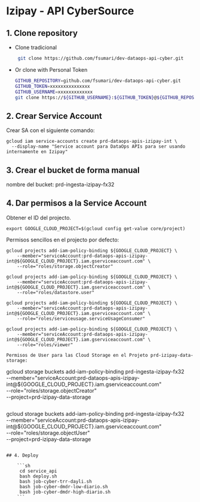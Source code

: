 # Izipay - API CyberSource

## 1. Clone repository

* Clone tradicional

    ```sh
     git clone https://github.com/fsumari/dev-dataops-api-cyber.git
    ```

* Or clone with Personal Token
  
    ```sh
    GITHUB_REPOSITORY=github.com/fsumari/dev-dataops-api-cyber.git
    GITHUB_TOKEN=xxxxxxxxxxxxxxx
    GITHUB_USERNAME=xxxxxxxxxxxxx
    git clone https://${GITHUB_USERNAME}:${GITHUB_TOKEN}@${GITHUB_REPOSITORY}
    ```

## 2. Crear Service Account

Crear SA con el siguiente comando:

```
gcloud iam service-accounts create prd-dataops-apis-izipay-int \
  --display-name "Service account para DataOps APIs para ser usando internamente en Izipay"
```
## 3. Crear el bucket de forma manual

nombre del bucket: prd-ingesta-izipay-fx32

## 4. Dar permisos a la Service Account

Obtener el ID del projecto.

```
export GOOGLE_CLOUD_PROJECT=$(gcloud config get-value core/project)
```
Permisos sencillos en el projecto por defecto:

```
gcloud projects add-iam-policy-binding ${GOOGLE_CLOUD_PROJECT} \
    --member="serviceAccount:prd-dataops-apis-izipay-int@${GOOGLE_CLOUD_PROJECT}.iam.gserviceaccount.com" \
    --role="roles/storage.objectCreator"

gcloud projects add-iam-policy-binding ${GOOGLE_CLOUD_PROJECT} \
    --member="serviceAccount:prd-dataops-apis-izipay-int@${GOOGLE_CLOUD_PROJECT}.iam.gserviceaccount.com" \
    --role="roles/datastore.user"

gcloud projects add-iam-policy-binding ${GOOGLE_CLOUD_PROJECT} \
    --member="serviceAccount:prd-dataops-apis-izipay-int@${GOOGLE_CLOUD_PROJECT}.iam.gserviceaccount.com" \
    --role="roles/serviceusage.serviceUsageConsumer"

gcloud projects add-iam-policy-binding ${GOOGLE_CLOUD_PROJECT} \
    --member="serviceAccount:prd-dataops-apis-izipay-int@${GOOGLE_CLOUD_PROJECT}.iam.gserviceaccount.com" \
    --role="roles/viewer"
```

```
Permisos de User para las Cloud Storage en el Projeto prd-izipay-data-storage:

```
gcloud storage buckets add-iam-policy-binding prd-ingesta-izipay-fx32 \
  --member="serviceAccount:prd-dataops-apis-izipay-int@${GOOGLE_CLOUD_PROJECT}.iam.gserviceaccount.com" \
  --role="roles/storage.objectCreator" \
  --project=prd-izipay-data-storage
```

```
gcloud storage buckets add-iam-policy-binding prd-ingesta-izipay-fx32 \
  --member="serviceAccount:prd-dataops-apis-izipay-int@${GOOGLE_CLOUD_PROJECT}.iam.gserviceaccount.com" \
  --role="roles/storage.objectUser" \
  --project=prd-izipay-data-storage
```

## 4. Deploy

    ```sh
     cd service_api
     bash deploy.sh
     bash job-cyber-trr-dayli.sh
     bash job-cyber-dmdr-low-diario.sh
     bash job-cyber-dmdr-high-diario.sh
    ```
